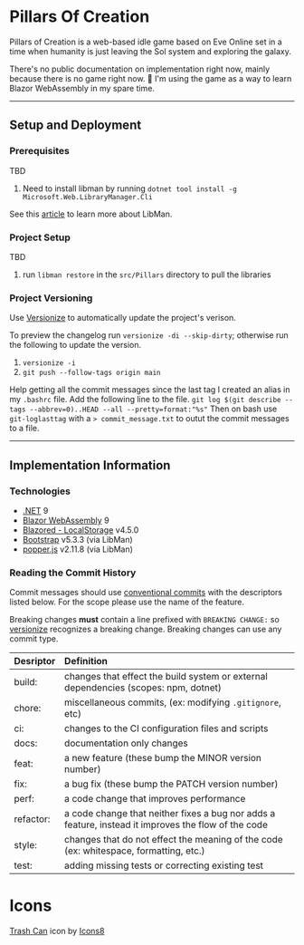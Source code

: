 # Pillars Of Creation
Pillars of Creation is a web-based idle game based on Eve Online set in a time when humanity is just leaving the Sol system and exploring the galaxy.

There's no public documentation on implementation right now, mainly because there is no game right now. 🙂  I'm using the game as a way to learn Blazor WebAssembly in my spare time.

---

## Setup and Deployment
### Prerequisites
TBD

1. Need to install libman by running `dotnet tool install -g Microsoft.Web.LibraryManager.Cli`


See this [article](https://learn.microsoft.com/en-us/aspnet/core/client-side/libman/libman-cli?view=aspnetcore-9.0) to learn more about LibMan.

### Project Setup
TBD

1. run `libman restore` in the `src/Pillars` directory to pull the libraries

### Project Versioning
Use [Versionize](https://www.nuget.org/packages/Versionize/) to automatically update the project's verison.

To preview the changelog run `versionize -di --skip-dirty`; otherwise run the following to update the version.

1. `versionize -i`  
1. `git push --follow-tags origin main`

Help getting all the commit messages since the last tag I created an alias in my `.bashrc` file.  Add the following line to the file.
`git log $(git describe --tags --abbrev=0)..HEAD --all --pretty=format:"%s"`
Then on bash use `git-loglasttag` with a `> commit_message.txt` to outut the commit messages to a file.

---

## Implementation Information
### Technologies
* [.NET](https://dotnet.microsoft.com) 9
* [Blazor WebAssembly](https://docs.microsoft.com/en-us/aspnet/core/blazor/?view=aspnetcore-9.0) 9
* [Blazored - LocalStorage](https://www.nuget.org/packages/Blazored.LocalStorage/) v4.5.0
* [Bootstrap](https://getbootstrap.com) v5.3.3 (via LibMan)
* [popper.js](https://popper.js.org/docs/v2/) v2.11.8 (via LibMan)

### Reading the Commit History
Commit messages should use [conventional commits](https://www.conventionalcommits.org/en/v1.0.0/) with the descriptors listed below.  For the scope please use the name of the feature.

Breaking changes **must** contain a line prefixed with `BREAKING CHANGE:` so [versionize](https://www.nuget.org/packages/Versionize/) recognizes a breaking change.  Breaking changes can use any commit type.

| Desriptor | Definition                                                                                          |
| :-------- | :-------------------------------------------------------------------------------------------------- |
| build:    | changes that effect the build system or external dependencies (scopes: npm, dotnet)                 |
| chore:    | miscellaneous commits, (ex: modifying `.gitignore`, etc)                                            |
| ci:       | changes to the CI configuration files and scripts                                                   |
| docs:     | documentation only changes                                                                          |
| feat:     | a new feature (these bump the MINOR version number)                                                 |
| fix:      | a bug fix (these bump the PATCH version number)                                                     |
| perf:     | a code change that improves performance                                                             |
| refactor: | a code change that neither fixes a bug nor adds a feature, instead it improves the flow of the code |
| style:    | changes that do not effect the meaning of the code (ex: whitespace, formatting, etc.)               |
| test:     | adding missing tests or correcting existing test                                                    |

# Icons
<a target="_blank" href="https://icons8.com/icon/362/trash-can">Trash Can</a> icon by <a target="_blank" href="https://icons8.com">Icons8</a>


